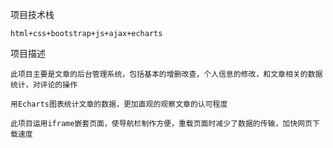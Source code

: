 项目技术栈

	html+css+bootstrap+js+ajax+echarts

项目描述

	此项目主要是文章的后台管理系统，包括基本的增删改查，个人信息的修改，和文章相关的数据统计，对评论的操作

	用Echarts图表统计文章的数据，更加直观的观察文章的认可程度

	此项目运用iframe嵌套页面，使导航栏制作方便，重载页面时减少了数据的传输，加快网页下载速度
